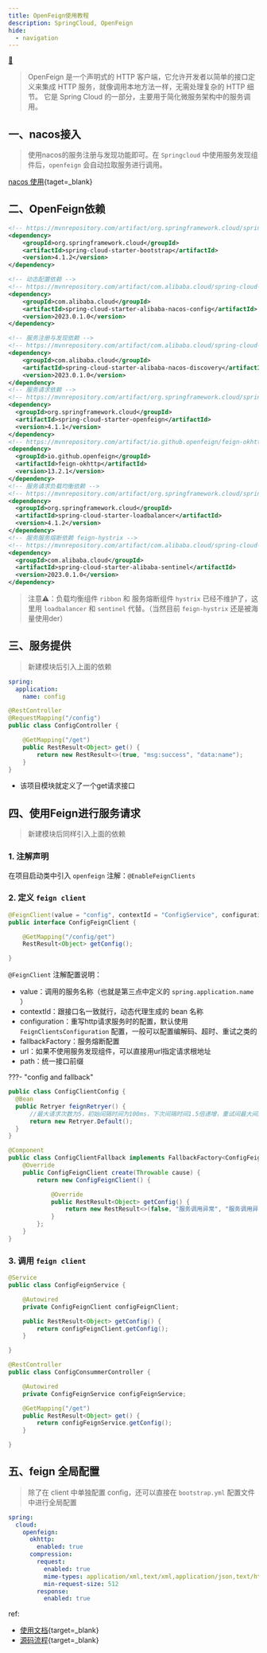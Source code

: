 ```yaml
---
title: OpenFeign使用教程
description: SpringCloud, OpenFeign
hide:
  - navigation
---
```


[ :fishing_pole_and_fish: ](/)

> OpenFeign 是一个声明式的 HTTP 客户端，它允许开发者以简单的接口定义来集成 HTTP 服务，就像调用本地方法一样，无需处理复杂的 HTTP 细节。
> 它是 Spring Cloud 的一部分，主要用于简化微服务架构中的服务调用。

## 一、nacos接入

> 使用nacos的服务注册与发现功能即可。在 `Springcloud` 中使用服务发现组件后，`openfeign` 会自动拉取服务进行调用。

[nacos 使用](./nacos.md){taget=_blank}

## 二、OpenFeign依赖

``` xml
<!-- https://mvnrepository.com/artifact/org.springframework.cloud/spring-cloud-starter-bootstrap -->
<dependency>
    <groupId>org.springframework.cloud</groupId>
    <artifactId>spring-cloud-starter-bootstrap</artifactId>
    <version>4.1.2</version>
</dependency>

<!-- 动态配置依赖 -->
<!-- https://mvnrepository.com/artifact/com.alibaba.cloud/spring-cloud-starter-alibaba-nacos-config -->
<dependency>
    <groupId>com.alibaba.cloud</groupId>
    <artifactId>spring-cloud-starter-alibaba-nacos-config</artifactId>
    <version>2023.0.1.0</version>
</dependency>

<!-- 服务注册与发现依赖 -->
<!-- https://mvnrepository.com/artifact/com.alibaba.cloud/spring-cloud-starter-alibaba-nacos-discovery -->
<dependency>
    <groupId>com.alibaba.cloud</groupId>
    <artifactId>spring-cloud-starter-alibaba-nacos-discovery</artifactId>
    <version>2023.0.1.0</version>
</dependency>
<!-- 服务请求依赖 -->
<!-- https://mvnrepository.com/artifact/org.springframework.cloud/spring-cloud-starter-openfeign -->
<dependency>
  <groupId>org.springframework.cloud</groupId>
  <artifactId>spring-cloud-starter-openfeign</artifactId>
  <version>4.1.1</version>
</dependency>
<!-- https://mvnrepository.com/artifact/io.github.openfeign/feign-okhttp -->
<dependency>
  <groupId>io.github.openfeign</groupId>
  <artifactId>feign-okhttp</artifactId>
  <version>13.2.1</version>
</dependency>
<!-- 服务请求负载均衡依赖 -->
<!-- https://mvnrepository.com/artifact/org.springframework.cloud/spring-cloud-starter-loadbalancer -->
<dependency>
  <groupId>org.springframework.cloud</groupId>
  <artifactId>spring-cloud-starter-loadbalancer</artifactId>
  <version>4.1.2</version>
</dependency>
<!-- 服务服务熔断依赖 feign-hystrix -->
<!-- https://mvnrepository.com/artifact/com.alibaba.cloud/spring-cloud-starter-alibaba-sentinel -->
<dependency>
  <groupId>com.alibaba.cloud</groupId>
  <artifactId>spring-cloud-starter-alibaba-sentinel</artifactId>
  <version>2023.0.1.0</version>
</dependency>
```

> 注意⚠️：负载均衡组件 `ribbon` 和 服务熔断组件 `hystrix` 已经不维护了，这里用 `loadbalancer` 和 `sentinel` 代替。（当然目前 `feign-hystrix` 还是被海量使用der）

## 三、服务提供

> 新建模块后引入上面的依赖

``` yaml title="bootstrap.yml"
spring:
  application:
    name: config
```

``` java title="ConfigController.java"
@RestController
@RequestMapping("/config")
public class ConfigController {

    @GetMapping("/get")
    public RestResult<Object> get() {
        return new RestResult<>(true, "msg:success", "data:name");
    }
}
```
- 该项目模块就定义了一个get请求接口

## 四、使用Feign进行服务请求

> 新建模块后同样引入上面的依赖

### 1. 注解声明

在项目启动类中引入 `openfeign` 注解：`@EnableFeignClients`

### 2. 定义 `feign client`

``` java title="ConfigFeignClient.java"
@FeignClient(value = "config", contextId = "ConfigService", configuration = ConfigClientConfig.class, fallbackFactory = ConfigClientFallback.class)
public interface ConfigFeignClient {

    @GetMapping("/config/get")
    RestResult<Object> getConfig();

}
```

`@FeignClient` 注解配置说明：
- value：调用的服务名称（也就是第三点中定义的 `spring.application.name` ）
- contextId：跟接口名一致就行，动态代理生成的 bean 名称
- configuration：重写http请求服务时的配置，默认使用 `FeignClientsConfiguration` 配置，一般可以配置编解码、超时、重试之类的
- fallbackFactory：服务熔断配置
- url：如果不使用服务发现组件，可以直接用url指定请求根地址
- path：统一接口前缀

???- "config and fallback"

  ``` java title="ConfigClientConfig.java"
  public class ConfigClientConfig {
    @Bean
    public Retryer feignRetryer() {
        //最大请求次数为5，初始间隔时间为100ms，下次间隔时间1.5倍递增，重试间最大间隔时间为1s，
        return new Retryer.Default();
    }
  }
  ```

  ``` java title="ConfigClientFallback.java"
  @Component
  public class ConfigClientFallback implements FallbackFactory<ConfigFeignClient> {
      @Override
      public ConfigFeignClient create(Throwable cause) {
          return new ConfigFeignClient() {

              @Override
              public RestResult<Object> getConfig() {
                  return new RestResult<>(false, "服务调用异常", "服务调用异常");
              }
          };
      }
  }
  ```

### 3. 调用 `feign client`

``` java title="ConfigFeignService.java"
@Service
public class ConfigFeignService {

    @Autowired
    private ConfigFeignClient configFeignClient;

    public RestResult<Object> getConfig() {
        return configFeignClient.getConfig();
    }

}
```

``` java title="ConfigConsummerController.java"
@RestController
public class ConfigConsummerController {

    @Autowired
    private ConfigFeignService configFeignService;

    @GetMapping("/get")
    public RestResult<Object> get() {
        return configFeignService.getConfig();
    }

}
```

## 五、feign 全局配置

> 除了在 client 中单独配置 config，还可以直接在 `bootstrap.yml` 配置文件中进行全局配置

``` yaml title="bootstrap.yml"
spring:
  cloud:
    openfeign:
      okhttp:
        enabled: true
      compression:
        request:
          enabled: true
          mime-types: application/xml,text/xml,application/json,text/html,text/plain
          min-request-size: 512
        response:
          enabled: true
```

ref:
- [使用文档](https://docs.spring.io/spring-cloud-openfeign/docs/current/reference/html/){target=_blank}
- [源码流程](https://blog.csdn.net/qq_43799161/article/details/130108131){target=_blank}